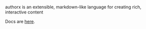 authorx is an extensible, markdown-like language for creating rich, interactive content

Docs are [here](https://philosophicalhacker.com/authorx).
